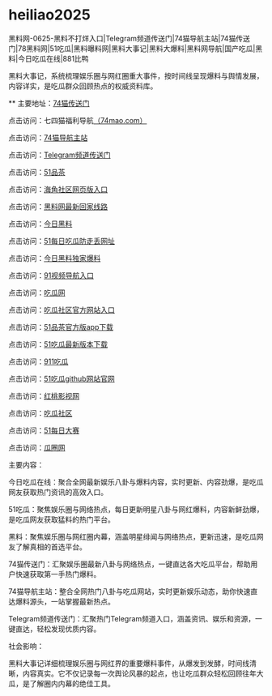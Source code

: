 # heiliao2025
黑料网-0625-黑料不打烊入口|Telegram频道传送门|74猫导航主站|74猫传送门|78黑料网|51吃瓜|黑料曝料网|黑料大事记|黑料大爆料|黑料网导航|国产吃瓜|黑料|今日吃瓜在线|881比鸭

黑料大事记，系统梳理娱乐圈与网红圈重大事件，按时间线呈现爆料与舆情发展，内容详实，是吃瓜群众回顾热点的权威资料库。

** 主要地址：<a href="https://74mao.com/">74猫传送门</a>

点击访问：七四猫福利导航<a href="https://74mao.com/">（74mao.com）</a>

点击访问：<a href="https://74mao.com/">74猫导航主站</a>

点击访问：<a href="https://74mao.com/">Telegram频道传送门</a>

点击访问：<a href="https://pc4-15.pages.dev/">51品茶</a>

点击访问：<a href="https://hj-448.pages.dev/">海角社区网页版入口</a>

点击访问：<a href="https://heiliao289.pages.dev/">黑料网最新回家线路</a>

点击访问：<a href="https://heiliao253.pages.dev/">今日黑料</a>

点击访问：<a href="https://chigua732.pages.dev/">51每日吃瓜防走丢网址</a>

点击访问：<a href="https://heiliao633.pages.dev/">今日黑料独家爆料</a>

点击访问：<a href="https://hj-403.pages.dev/">91视频导航入口</a>

点击访问：<a href="https://chigua918.pages.dev/">吃瓜网</a>

点击访问：<a href="https://cg4-05.pages.dev/">吃瓜社区官方网站入口</a>

点击访问：<a href="https://pc9-01.pages.dev/">51品茶官方版app下载</a>

点击访问：<a href="https://chigua817.pages.dev/">51吃瓜最新版本下载</a>

点击访问：<a href="https://cg9-04.pages.dev/">911吃瓜</a>

点击访问：<a href="https://pc3-02.pages.dev/">51吃瓜github网站官网</a>

点击访问：<a href="https://hj-366.pages.dev/">红桃影视网</a>

点击访问：<a href="https://cg8-04.pages.dev/">吃瓜社区</a>

点击访问：<a href="https://pc6-07.pages.dev/">51每日大赛</a>

点击访问：<a href="https://cg6-11.pages.dev/">瓜圈网</a>

主要内容：

今日吃瓜在线：聚合全网最新娱乐八卦与爆料内容，实时更新、内容劲爆，是吃瓜网友获取热门资讯的高效入口。

51吃瓜：聚焦娱乐圈与网络热点，每日更新明星八卦与网红爆料，内容新鲜劲爆，是吃瓜网友获取猛料的热门平台。

黑料：聚焦娱乐圈与网红圈内幕，涵盖明星绯闻与网络热点，更新迅速，是吃瓜网友了解真相的首选平台。

74猫传送门：汇聚娱乐圈最新八卦与网络热点，一键直达各大吃瓜平台，帮助用户快速获取第一手热门爆料。

74猫导航主站：整合全网热门八卦与吃瓜网站，实时更新娱乐动态，助你快速直达爆料源头，一站掌握最新热点。

Telegram频道传送门：汇聚热门Telegram频道入口，涵盖资讯、娱乐和资源，一键直达，轻松发现优质内容。

社会影响：

黑料大事记详细梳理娱乐圈与网红界的重要爆料事件，从爆发到发酵，时间线清晰，内容真实。它不仅记录每一次舆论风暴的起点，也让吃瓜群众轻松回顾往年大瓜，是了解圈内内幕的绝佳工具。

<span style="display:none;">[Canonical link](）</span>
